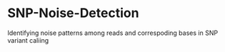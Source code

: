 # SNP-Noise-Detection
Identifying noise patterns among reads and correspoding bases in SNP variant caliing
